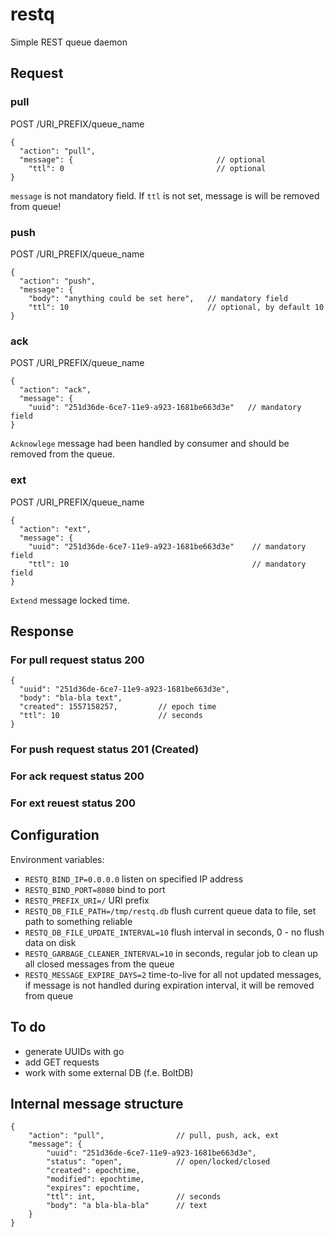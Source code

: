 # restq
Simple REST queue daemon

## Request

### pull
POST /URI_PREFIX/queue_name
```
{
  "action": "pull", 
  "message": {                                // optional
    "ttl": 0                                  // optional
}
```
`message` is not mandatory field. 
If `ttl` is not set, message is will be removed from queue!

### push
POST /URI_PREFIX/queue_name
```
{
  "action": "push",
  "message": {
    "body": "anything could be set here",   // mandatory field
    "ttl": 10                               // optional, by default 10
}
```

### ack
POST /URI_PREFIX/queue_name
```
{
  "action": "ack",
  "message": {
    "uuid": "251d36de-6ce7-11e9-a923-1681be663d3e"   // mandatory field
}
```
`Acknowlege` message had been handled by consumer and should be removed from the queue.

### ext
POST /URI_PREFIX/queue_name
```
{
  "action": "ext",
  "message": {
    "uuid": "251d36de-6ce7-11e9-a923-1681be663d3e"    // mandatory field
    "ttl": 10                                         // mandatory field
}
```
`Extend` message locked time.

## Response
### For pull request status 200
```
{
  "uuid": "251d36de-6ce7-11e9-a923-1681be663d3e",
  "body": "bla-bla text",
  "created": 1557158257,         // epoch time
  "ttl": 10                      // seconds
}
```

### For push request status 201 (Created)

### For ack request status 200

### For ext reuest status 200

## Configuration
Environment variables:
* `RESTQ_BIND_IP=0.0.0.0` listen on specified IP address
* `RESTQ_BIND_PORT=8080` bind to port
* `RESTQ_PREFIX_URI=/` URI prefix
* `RESTQ_DB_FILE_PATH=/tmp/restq.db` flush current queue data to file, set path to something reliable
* `RESTQ_DB_FILE_UPDATE_INTERVAL=10` flush interval in seconds, 0 - no flush data on disk
* `RESTQ_GARBAGE_CLEANER_INTERVAL=10` in seconds, regular job to clean up all closed messages from the queue
* `RESTQ_MESSAGE_EXPIRE_DAYS=2` time-to-live for all not updated messages, if message is not handled during expiration interval, it will be removed from queue

## To do 

* generate UUIDs with go
* add GET requests
* work with some external DB (f.e. BoltDB)

## Internal message structure
```
{
    "action": "pull",                // pull, push, ack, ext
    "message": {
        "uuid": "251d36de-6ce7-11e9-a923-1681be663d3e", 
        "status": "open",            // open/locked/closed
        "created": epochtime,
        "modified": epochtime,
        "expires": epochtime,
        "ttl": int,                  // seconds
        "body": "a bla-bla-bla"      // text
    }
}
```


